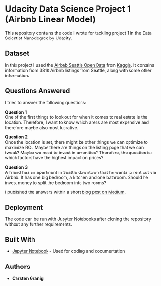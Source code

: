 # Udacity Data Science Project 1 (Airbnb Linear Model)

This repository contains the code I wrote for tackling project 1 in the Data Scientist Nanodegree by Udacity.

## Dataset

In this project I used the [Airbnb Seattle Open Data](https://www.kaggle.com/airbnb/seattle) from [Kaggle](kaggle.com). It contains information from 3818 Airbnb listings from Seattle, along with some other information. 

## Questions Answered

I tried to answer the following questions:

**Question 1**<br>
One of the first things to look out for when it comes to real estate is the location. Therefore, I want to know which areas are most expensive and therefore maybe also most lucrative.

**Question 2**<br>
Once the location is set, there might be other things we can optimize to maximize ROI. Maybe there are things on the listing page that we can tweak? Maybe we need to invest in amenities? Therefore, the question is: which factors have the highest impact on prices?

**Question 3**<br>
A friend has an apartment in Seattle downtown that he wants to rent out via Airbnb. It has one big bedroom, a kitchen and one bathroom. Should he invest money to split the bedroom into two rooms?

I published the answers within a short [blog post on Medium](https://carstengranig.medium.com/maximizing-airbnb-income-in-seattle-4431cbc99085).


## Deployment

The code can be run with Jupyter Notebooks after cloning the repository without any further requirements.

## Built With

* [Jupyter Notebook](https://jupyter.org) - Used for coding and documentation


## Authors

* **Carsten Granig**


